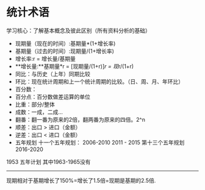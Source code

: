 # 统计术语
学习核心：了解基本概念及彼此区别（所有资料分析的基础）

* 现期量（现在的时间）:基期量*(1+增长率)
* 基期量（过去的时间）:现期量/(1+增长率)
* 增长率:r = 增长量/基期量 
* **增长量:**基期量*r = [现期量/(1+r)]*r = 现*r/(1+r)
* 同比：与历史（上年）同期比较
* 环比：现在统计周期和上一个统计周期的比较。（日、周、月、年环比） 
* 百分数：
* 百分点：百分数做差运算的单位
* 比重：部分/整体
* 成数：一成，二成...
* 翻番：翻一番为原来的2倍，翻两番为原来的四倍。2^n  
* 顺差：出口 > 进口（金额）
* 逆差：出口 < 进口（金额）
* 五年规划
               十一个五年规划：  2006-2010
                               2011 - 2015
                第十三个五年规划  2016-2020
                
 1953 五年计划   其中1963-1965没有
 
 
 ---
 现期相对于基期增长了150%=增长了1.5倍=现期是基期的2.5倍. 
                 
